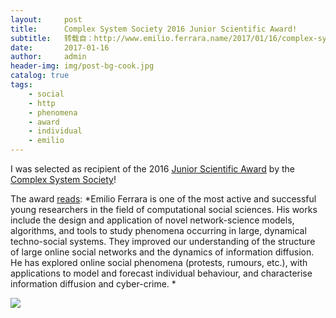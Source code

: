```yaml
---
layout:     post
title:      Complex System Society 2016 Junior Scientific Award!
subtitle:   转载自：http://www.emilio.ferrara.name/2017/01/16/complex-system-society-2016-junior-scientific-award/
date:       2017-01-16
author:     admin
header-img: img/post-bg-cook.jpg
catalog: true
tags:
    - social
    - http
    - phenomena
    - award
    - individual
    - emilio
---
```


I was selected as recipient of the 2016 [Junior Scientific Award](http://cssociety.org/community/css-awards) by the [Complex System Society](http://cssociety.org/home)!

The award [reads](http://cssociety.org/news/47): *Emilio Ferrara is one of the most active and successful young researchers in the field of computational social sciences. His works include the design and application of novel network-science models, algorithms, and tools to study phenomena occurring in large, dynamical techno-social systems. They improved our understanding of the structure of large online social networks and the dynamics of information diffusion. He has explored online social phenomena (protests, rumours, etc.), with applications to model and forecast individual behaviour, and characterise information diffusion and cyber-crime. *

[![](http://www.emilio.ferrara.name/wp-content/uploads/2017/01/14581453_10154195743616748_8983025224411157609_n.jpg)
](http://www.emilio.ferrara.name/wp-content/uploads/2017/01/14581453_10154195743616748_8983025224411157609_n.jpg)
